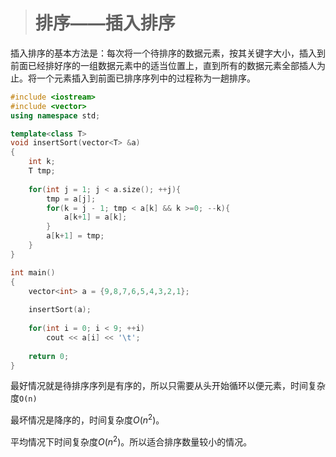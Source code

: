 > # 排序——插入排序

插入排序的基本方法是：每次将一个待排序的数据元素，按其关键字大小，插入到前面已经排好序的一组数据元素中的适当位置上，直到所有的数据元素全部插人为止。将一个元素插入到前面已排序序列中的过程称为一趟排序。

```c++
#include <iostream>
#include <vector>
using namespace std;

template<class T>
void insertSort(vector<T> &a)
{
    int k;
    T tmp;
    
    for(int j = 1; j < a.size(); ++j){
        tmp = a[j];
        for(k = j - 1; tmp < a[k] && k >=0; --k){
            a[k+1] = a[k];    
        }
        a[k+1] = tmp;
    }
}

int main()
{
    vector<int> a = {9,8,7,6,5,4,3,2,1};
    
    insertSort(a);
    
    for(int i = 0; i < 9; ++i)
        cout << a[i] << '\t';
    
    return 0;
}

```

最好情况就是待排序序列是有序的，所以只需要从头开始循环以便元素，时间复杂度`O(n)`

最坏情况是降序的，时间复杂度$O(n^2)$。

平均情况下时间复杂度$O(n^2)$。所以适合排序数量较小的情况。